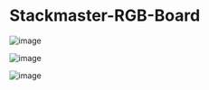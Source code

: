# Stackmaster-RGB-Board


![image](https://user-images.githubusercontent.com/70423454/188229655-3e203f2a-38f6-44bd-a46c-c0f434cf7e77.png)

![image](https://user-images.githubusercontent.com/70423454/188229665-d77ee6cf-b230-42eb-a80b-f44f58d9934e.png)

![image](https://user-images.githubusercontent.com/70423454/188229675-f2bcca49-bf0b-46eb-8877-578897ff3a09.png)
